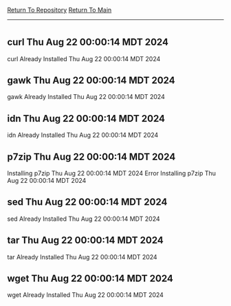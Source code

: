 [Return To Repository](https://github.com/DigitalWarrior/piholeparser/)
[Return To Main](https://github.com/DigitalWarrior/piholeparser/blob/master/RecentRunLogs/Mainlog.md)
____________________________________
# 
## curl Thu Aug 22 00:00:14 MDT 2024
curl Already Installed Thu Aug 22 00:00:14 MDT 2024
## gawk Thu Aug 22 00:00:14 MDT 2024
gawk Already Installed Thu Aug 22 00:00:14 MDT 2024
## idn Thu Aug 22 00:00:14 MDT 2024
idn Already Installed Thu Aug 22 00:00:14 MDT 2024
## p7zip Thu Aug 22 00:00:14 MDT 2024
Installing p7zip Thu Aug 22 00:00:14 MDT 2024
Error Installing p7zip Thu Aug 22 00:00:14 MDT 2024
## sed Thu Aug 22 00:00:14 MDT 2024
sed Already Installed Thu Aug 22 00:00:14 MDT 2024
## tar Thu Aug 22 00:00:14 MDT 2024
tar Already Installed Thu Aug 22 00:00:14 MDT 2024
## wget Thu Aug 22 00:00:14 MDT 2024
wget Already Installed Thu Aug 22 00:00:14 MDT 2024
